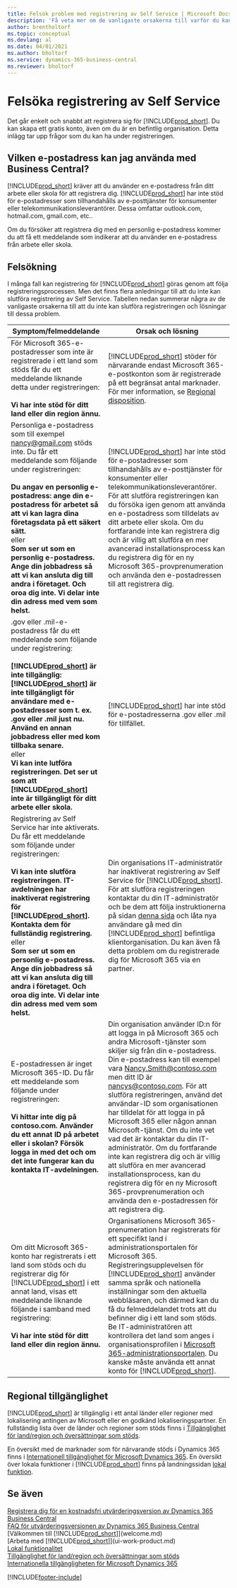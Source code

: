 ```yaml
---
title: Felsök problem med registrering av Self Service | Microsoft Docs
description: 'Få veta mer om de vanligaste orsakerna till varför du kanske inte kan slutföra registreringen till Business Central, samt hur du åtgärdar dem.'
author: brentholtorf
ms.topic: conceptual
ms.devlang: al
ms.date: 04/01/2021
ms.author: bholtorf
ms.service: dynamics-365-business-central
ms.reviewer: bholtorf
---
```

# Felsöka registrering av Self Service
Det går enkelt och snabbt att registrera sig för [!INCLUDE[prod_short](includes/prod_short.md)]. Du kan skapa ett gratis konto, även om du är en befintlig organisation. Detta inlägg tar upp frågor som du kan ha under registreringen.

## Vilken e-postadress kan jag använda med Business Central?
[!INCLUDE[prod_short](includes/prod_short.md)] kräver att du använder en e-postadress från ditt arbete eller skola för att registrera dig. [!INCLUDE[prod_short](includes/prod_short.md)] har inte stöd för e-postadresser som tillhandahålls av e-posttjänster för konsumenter eller telekommunikationsleverantörer. Dessa omfattar outlook.com, hotmail.com, gmail.com, etc..

Om du försöker att registrera dig med en personlig e-postadress kommer du att få ett meddelande som indikerar att du använder en e-postadress från arbete eller skola.

## Felsökning
I många fall kan registrering för [!INCLUDE[prod_short](includes/prod_short.md)] göras genom att följa registreringsprocessen. Men det finns flera anledningar till att du inte kan slutföra registrering av Self Service. Tabellen nedan summerar några av de vanligaste orsakerna till att du inte kan slutföra registreringen och lösningar till dessa problem.

| Symptom/felmeddelande | Orsak och lösning |
| --------------------- | -------------------- |
| För Microsoft 365-e-postadresser som inte är registrerade i ett land som stöds får du ett meddelande liknande detta under registreringen:<br /><br />**Vi har inte stöd för ditt land eller din region ännu.** |[!INCLUDE[prod_short](includes/prod_short.md)] stöder för närvarande endast Microsoft 365-e-postkonton som är registrerade på ett begränsat antal marknader. För mer information, se [Regional disposition](#regional-availability). |
| Personliga e-postadress som till exempel nancy@gmail.com stöds inte. Du får ett meddelande som följande under registreringen:<br /><br />**Du angav en personlig e-postadress: ange din e-postadress för arbetet så att vi kan lagra dina företagsdata på ett säkert sätt.**<br> eller <br> **Som ser ut som en personlig e-postadress. Ange din jobbadress så att vi kan ansluta dig till andra i företaget. Och oroa dig inte. Vi delar inte din adress med vem som helst.** |[!INCLUDE[prod_short](includes/prod_short.md)] har inte stöd för e-postadresser som tillhandahålls av e-posttjänster för konsumenter eller telekommunikationsleverantörer. För att slutföra registreringen kan du försöka igen genom att använda en e-postadress som tilldelats av ditt arbete eller skola. Om du fortfarande inte kan registrera dig och är villig att slutföra en mer avancerad installationsprocess kan du registrera dig för en ny Microsoft 365-provprenumeration och använda den e-postadressen till att registrera dig. |
| .gov eller .mil-e-postadress får du ett meddelande som följande under registrering:<br /><br />**[!INCLUDE[prod_short](includes/prod_short.md)] är inte tillgänglig: [!INCLUDE[prod_short](includes/prod_short.md)] är inte tillgängligt för användare med e-postadresser som t. ex. .gov eller .mil just nu. Använd en annan jobbadress eller med kom tillbaka senare.** <br>eller <br>**Vi kan inte lutföra registreringen. Det ser ut som att [!INCLUDE[prod_short](includes/prod_short.md)] inte är tillgängligt för ditt arbete eller skola.** |[!INCLUDE[prod_short](includes/prod_short.md)] har inte stöd för e-postadresserna .gov eller .mil för tillfället. |
| Registrering av Self Service har inte aktiverats. Du får ett meddelande som följande under registreringen:<br /><br />**Vi kan inte slutföra registreringen. IT-avdelningen har inaktiverat registrering för [!INCLUDE[prod_short](includes/prod_short.md)]. Kontakta dem för fullständig registrering.** <br>eller <br> **Som ser ut som en personlig e-postadress. Ange din jobbadress så att vi kan ansluta dig till andra i företaget. Och oroa dig inte. Vi delar inte din adress med vem som helst.** |Din organisations IT-administratör har inaktiverat registrering av Self Service för [!INCLUDE[prod_short](includes/prod_short.md)]. För att slutföra registreringen kontaktar du din IT-administratör och be dem att följa instruktionerna på sidan [denna sida](/dynamics365/business-central/dev-itpro/developer/devenv-business-central-manage-selfservice-signups) och låta nya användare gå med din [!INCLUDE[prod_short](includes/prod_short.md)] befintliga klientorganisation. Du kan även få detta problem om du registrerade dig för Microsoft 365 via en partner. |
| E-postadressen är inget Microsoft 365-ID. Du får ett meddelande som följande under registreringen:<br /><br />**Vi hittar inte dig på contoso.com. Använder du ett annat ID på arbetet eller i skolan? Försök logga in med det och om det inte fungerar kan du kontakta IT-avdelningen.** |Din organisation använder ID:n för att logga in på Microsoft 365 och andra Microsoft-tjänster som skiljer sig från din e-postadress. Din e-postadress kan till exempel vara Nancy.Smith@contoso.com men ditt ID är nancys@contoso.com. För att slutföra registreringen, använd det användar-ID som organisationen har tilldelat för att logga in på Microsoft 365 eller någon annan Microsoft-tjänst. Om du inte vet vad det är kontaktar du din IT-administratör. Om du fortfarande inte kan registrera dig och är villig att slutföra en mer avancerad installationsprocess, kan du registrera dig för en ny Microsoft 365-provprenumeration och använda den e-postadressen för att registrera dig. |
| Om ditt Microsoft 365-konto har registrerats i ett land som stöds och du registrerar dig för [!INCLUDE[prod_short](includes/prod_short.md)] i ett annat land, visas ett meddelande liknande följande i samband med registrering:<br /><br />**Vi har inte stöd för ditt land eller din region ännu.**| Organisationens Microsoft 365-prenumeration har registrerats för ett specifikt land i administrationsportalen för Microsoft 365. Registreringsupplevelsen för [!INCLUDE[prod_short](includes/prod_short.md)] använder samma språk och nationella inställningar som den aktuella webbläsaren, och därmed kan du få du felmeddelandet trots att du befinner dig i ett land som stöds. Be IT-administratören att kontrollera det land som anges i organisationsprofilen i [Microsoft 365-administrationsportalen](https://portal.office.com/adminportal/home#/companyprofile). Du kanske måste använda ett annat konto för [!INCLUDE[prod_short](includes/prod_short.md)].|

## Regional tillgänglighet

[!INCLUDE[prod_short](includes/prod_short.md)] är tillgänglig i ett antal länder eller regioner med lokalisering antingen av Microsoft eller en godkänd lokaliseringspartner. En fullständig lista över de länder och regioner som stöds finns i [Tillgänglighet för land/region och översättningar som stöds](/dynamics365/business-central/dev-itpro/compliance/apptest-countries-and-translations?toc=/dynamics365/business-central/toc.json).  

En översikt med de marknader som för närvarande stöds i Dynamics 365 finns i [Internationell tillgänglighet för Microsoft Dynamics 365](/dynamics365/get-started/availability). En översikt över lokala funktioner i [!INCLUDE[prod_short](includes/prod_short.md)] finns på landningssidan [lokal funktion](about-localization.md).  

## Se även

[Registrera dig för en kostnadsfri utvärderingsversion av Dynamics 365 Business Central](trial-signup.md)  
[FAQ för utvärderingsversionen av Dynamics 365 Business Central](trial-faq.md)  
[Välkommen till [!INCLUDE[prod_short](includes/prod_long.md)]](welcome.md)  
[Arbeta med [!INCLUDE[prod_short](includes/prod_short.md)]](ui-work-product.md)  
[Lokal funktionalitet](about-localization.md)  
[Tillgänglighet för land/region och översättningar som stöds](/dynamics365/business-central/dev-itpro/compliance/apptest-countries-and-translations?toc=/dynamics365/business-central/toc.json)  
[Internationella tillgängligheten för Microsoft Dynamics 365](/dynamics365/get-started/availability)  


[!INCLUDE[footer-include](includes/footer-banner.md)]